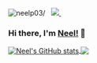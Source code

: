<p align="left"> 
 <img src=https://komarev.com/ghpvc/?username=neelp03 alt=neelp03/> 
 &nbsp; 
 
  
  <a href="https://www.linkedin.com/in/neel-patel-01/">
    <img src="https://img.shields.io/badge/Neel-Patel-blue?style=flat&logo=linkedin">
  </a> &nbsp;   

### Hi there, I'm [Neel!](https://www.linkedin.com/in/neel-patel-01/) 👋

<!--
Here are some ideas to get you started:

- 🔭 I’m currently working on ...
- 🌱 I’m currently learning ...
- 👯 I’m looking to collaborate on ...
- 🤔 I’m looking for help with ...
- 💬 Ask me about ...
- 📫 How to reach me: ...
- 😄 Pronouns: ...
- ⚡ Fun fact: ...
-->


<a href="https://github.com/neelp03/neelp03">
  <img align="center" src="https://github-readme-stats.vercel.app/api?username=neelp03&show=issues,prs&count_private=true&show_icons=true&theme=dark&include_all_commits=true" alt="Neel's GitHub stats" />
 <a href="https://github.com/neelp03/neelp03">
  <img align="center" src="https://github-readme-stats.vercel.app/api/top-langs/?username=neelp03&theme=dark" />
  </a>

